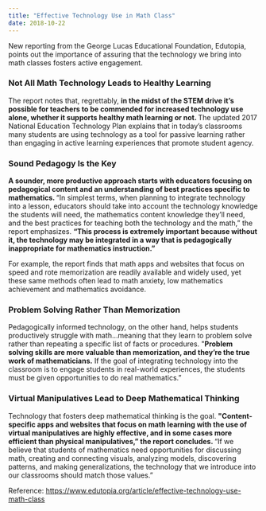 ```yaml
---
title: "Effective Technology Use in Math Class"
date: 2018-10-22
---
```


New reporting from the George Lucas Educational Foundation, Edutopia, points out the importance of assuring that the technology we bring into math classes fosters active engagement.

### Not All Math Technology Leads to Healthy Learning

The report notes that, regrettably,
<b>
  in the midst of the STEM drive it’s possible for teachers to be commended for increased technology use alone, whether it supports healthy math learning or not.
</b>
The updated 2017 National Education Technology Plan explains that in today’s classrooms many students are using technology as a tool for passive learning rather than engaging in active learning experiences that promote student agency.

### Sound Pedagogy Is the Key

<b>
  A sounder, more productive approach starts with educators focusing on pedagogical content and an understanding of best practices specific to mathematics.
</b>
“In simplest terms, when planning to integrate technology into a lesson, educators should take into account the technology knowledge the students will need, the mathematics content knowledge they’ll need, and the best practices for teaching both the technology and the math,” the report emphasizes.
<b>
  “This process is extremely important because without it, the technology may be integrated in a way that is pedagogically inappropriate for mathematics instruction.”
</b>

For example, the report finds that math apps and websites that focus on speed and rote memorization are readily available and widely used, yet these same methods often lead to math anxiety, low mathematics achievement and mathematics avoidance.

### Problem Solving Rather Than Memorization

Pedagogically informed technology, on the other hand, helps students productively struggle with math…meaning that they learn to problem solve rather than repeating a specific list of facts or procedures. "<b>Problem solving skills are more valuable than memorization, and they’re the true work of mathematicians.</b> If the goal of integrating technology into the classroom is to engage students in real-world experiences, the students must be given opportunities to do real mathematics.”

### Virtual Manipulatives Lead to Deep Mathematical Thinking

Technology that fosters deep mathematical thinking is the goal.
<b>
  "Content-specific apps and websites that focus on math learning with the use of virtual manipulatives are highly effective, and in some cases more efficient than physical manipulatives,” the report concludes.
</b>
“If we believe that students of mathematics need opportunities for discussing math, creating and connecting visuals, analyzing models, discovering patterns, and making generalizations, the technology that we introduce into our classrooms should match those values.”

Reference: https://www.edutopia.org/article/effective-technology-use-math-class
